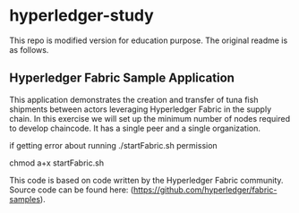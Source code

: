 # hyperledger-study

This repo is modified version for education purpose.
The original readme is as follows.

## Hyperledger Fabric Sample Application

This application demonstrates the creation and transfer of tuna fish shipments between actors leveraging Hyperledger Fabric in the supply chain. In this exercise we will set up the minimum number of nodes required to develop chaincode. It has a single peer and a single organization.

if getting error about running ./startFabric.sh permission

chmod a+x startFabric.sh

This code is based on code written by the Hyperledger Fabric community. Source code can be found here: (https://github.com/hyperledger/fabric-samples).
